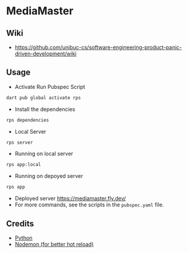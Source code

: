 # MediaMaster

## Wiki
- https://github.com/unibuc-cs/software-engineering-product-panic-driven-development/wiki

## Usage
- Activate Run Pubspec Script
```bash
dart pub global activate rps
```

- Install the dependencies
```bash
rps dependencies
```

- Local Server
```bash
rps server
```

- Running on local server
```bash
rps app:local
```

- Running on depoyed server
```bash
rps app
```

- Deployed server https://mediamaster.fly.dev/
- For more commands, see the scripts in the `pubspec.yaml` file.

## Credits
- [Python](https://www.python.org/downloads/)
- [Nodemon (for better hot reload)](https://nodemon.io/)
